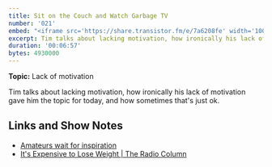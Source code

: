 ```yaml
---
title: Sit on the Couch and Watch Garbage TV
number: '021'
embed: "<iframe src='https://share.transistor.fm/e/7a6208fe' width='100%' height='180' frameborder='0' scrolling='no' seamless='true' style='width:100%; height:180px;'></iframe>"
excerpt: Tim talks about lacking motivation, how ironically his lack of motivation gave him the topic for today, and how sometimes that's just ok.
duration: '00:06:57'
bytes: 4930000
---
```


**Topic:** Lack of motivation

Tim talks about lacking motivation, how ironically his lack of motivation gave him the topic for today, and how sometimes that's just ok.

## Links and Show Notes

- [Amateurs wait for inspiration](https://www.youtube.com/watch?v=CzE73mmDqAE)
- [It's Expensive to Lose Weight \| The Radio Column](https://ttimsmith.com/podcasts/column/its-expensive-to-lose-weight/)
